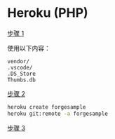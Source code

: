 # Heroku (PHP)

[步骤 1](/zh-CN/deployment/heroku/heroku_step1.md ':include :type=markdown')

使用以下内容： 
```
vendor/
.vscode/
.DS_Store
Thumbs.db
```

[步骤 2](/zh-CN/deployment/heroku/heroku_step2.md ':include :type=markdown')

```bash
heroku create forgesample
heroku git:remote -a forgesample
```

[步骤 3](/zh-CN/deployment/heroku/heroku_step3.md ':include :type=markdown')